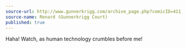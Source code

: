 ```yaml
---
source-url: http://www.gunnerkrigg.com/archive_page.php?comicID=411
source-name: Renard (Gunnerkrigg Court)
published: true
---
```


<p>Haha! Watch, as human technology crumbles before me!</p>


